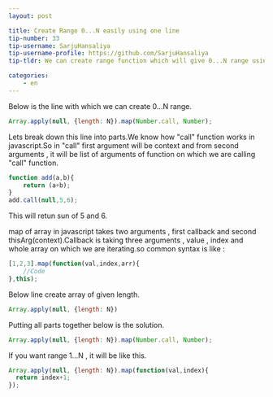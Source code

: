 ```yaml
---
layout: post

title: Create Range 0...N easily using one line
tip-number: 33
tip-username: SarjuHansaliya
tip-username-profile: https://github.com/SarjuHansaliya
tip-tldr: We can create range function which will give 0...N range using one line only

categories:
    - en
---
```


Below is the line with which we can create 0...N range.

```js
Array.apply(null, {length: N}).map(Number.call, Number);
```

Lets break down this line into parts.We know how "call" function works in javascript.So in "call" first argument will be context and from second arguments , it will be list of arguments of function on which we are calling "call" function.

```js
function add(a,b){
    return (a+b);
}
add.call(null,5,6);
```

This will retun sun of 5 and 6.

map of array in javascript takes two arguments , first callback and second thisArg(context).Callback is taking three arguments , value , index and whole array on which we are iterating.so common syntax is like : 

```js
[1,2,3].map(function(val,index,arr){
    //Code
},this);
```

Below line create array of given length.

```js
Array.apply(null, {length: N})
```

Putting all parts together below is the solution.

```js
Array.apply(null, {length: N}).map(Number.call, Number);
```

If you want range 1...N , it will be like this.

```js
Array.apply(null, {length: N}).map(function(val,index){
  return index+1;  
});
```
